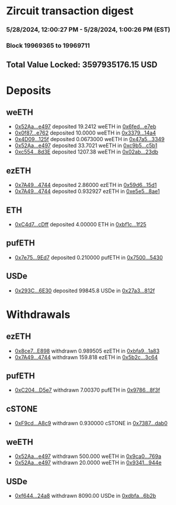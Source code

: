 # Zircuit transaction digest
### 5/28/2024, 12:00:27 PM - 5/28/2024, 1:00:26 PM (EST)
### Block 19969365 to 19969711

## Total Value Locked: 3597935176.15 USD

# Deposits
## weETH
- [0x52Aa...e497](https://etherscan.io/address/0x52Aa899454998Be5b000Ad077a46Bbe360F4e497) deposited 19.2412 weETH in [0x6fed...e7eb](https://etherscan.io/tx/0x52Aa899454998Be5b000Ad077a46Bbe360F4e497)
- [0x0f87...e762](https://etherscan.io/address/0x0f87ed1F1788CC195131EC3884454a612E17e762) deposited 10.0000 weETH in [0x3379...14a4](https://etherscan.io/tx/0x0f87ed1F1788CC195131EC3884454a612E17e762)
- [0x4D09...125f](https://etherscan.io/address/0x4D096e004CC91cfEA56bDD7B469a44DFBc0e125f) deposited 0.0673000 weETH in [0x47a5...3349](https://etherscan.io/tx/0x4D096e004CC91cfEA56bDD7B469a44DFBc0e125f)
- [0x52Aa...e497](https://etherscan.io/address/0x52Aa899454998Be5b000Ad077a46Bbe360F4e497) deposited 33.7021 weETH in [0xc9b5...c5b1](https://etherscan.io/tx/0x52Aa899454998Be5b000Ad077a46Bbe360F4e497)
- [0xc554...8d3E](https://etherscan.io/address/0xc554a89f1Ff1AE779Ff2b4cF480d563500748d3E) deposited 1207.38 weETH in [0x02ab...23db](https://etherscan.io/tx/0xc554a89f1Ff1AE779Ff2b4cF480d563500748d3E)
## ezETH
- [0x7A49...4744](https://etherscan.io/address/0x7A493Be5c2ce014cD049Bf178a1ac0Db1B434744) deposited 2.86000 ezETH in [0x59d6...15d1](https://etherscan.io/tx/0x7A493Be5c2ce014cD049Bf178a1ac0Db1B434744)
- [0x7A49...4744](https://etherscan.io/address/0x7A493Be5c2ce014cD049Bf178a1ac0Db1B434744) deposited 0.932927 ezETH in [0xe5e5...8ae1](https://etherscan.io/tx/0x7A493Be5c2ce014cD049Bf178a1ac0Db1B434744)
## ETH
- [0xC4d7...cDff](https://etherscan.io/address/0xC4d7232903f343f917F722B046a77a26Bb69cDff) deposited 4.00000 ETH in [0xbf1c...1f25](https://etherscan.io/tx/0xC4d7232903f343f917F722B046a77a26Bb69cDff)
## pufETH
- [0x7e75...9Ed7](https://etherscan.io/address/0x7e75FEcA6f35ea28A689d6C5139232d8cfc29Ed7) deposited 0.210000 pufETH in [0x7500...5430](https://etherscan.io/tx/0x7e75FEcA6f35ea28A689d6C5139232d8cfc29Ed7)
## USDe
- [0x293C...6E30](https://etherscan.io/address/0x293C6937D8D82e05B01335F7B33FBA0c8e256E30) deposited 99845.8 USDe in [0x27a3...812f](https://etherscan.io/tx/0x293C6937D8D82e05B01335F7B33FBA0c8e256E30)
# Withdrawals
## ezETH
- [0x8ce7...E898](https://etherscan.io/address/0x8ce784Fa0cec23FC6B4Dd53d4e8f3f0d0942E898) withdrawn 0.989505 ezETH in [0xbfa9...1a83](https://etherscan.io/tx/0x8ce784Fa0cec23FC6B4Dd53d4e8f3f0d0942E898)
- [0x7A49...4744](https://etherscan.io/address/0x7A493Be5c2ce014cD049Bf178a1ac0Db1B434744) withdrawn 159.818 ezETH in [0x5b2c...3c64](https://etherscan.io/tx/0x7A493Be5c2ce014cD049Bf178a1ac0Db1B434744)
## pufETH
- [0xC204...D5e7](https://etherscan.io/address/0xC204C2567732c87035CcD27B1F673dc9fC41D5e7) withdrawn 7.00370 pufETH in [0x9786...8f3f](https://etherscan.io/tx/0xC204C2567732c87035CcD27B1F673dc9fC41D5e7)
## cSTONE
- [0xF9cd...A8c9](https://etherscan.io/address/0xF9cd0BAE2aE47442D6eDA0324cB894acEfAaA8c9) withdrawn 0.930000 cSTONE in [0x7387...dab0](https://etherscan.io/tx/0xF9cd0BAE2aE47442D6eDA0324cB894acEfAaA8c9)
## weETH
- [0x52Aa...e497](https://etherscan.io/address/0x52Aa899454998Be5b000Ad077a46Bbe360F4e497) withdrawn 500.000 weETH in [0x9ca0...769a](https://etherscan.io/tx/0x52Aa899454998Be5b000Ad077a46Bbe360F4e497)
- [0x52Aa...e497](https://etherscan.io/address/0x52Aa899454998Be5b000Ad077a46Bbe360F4e497) withdrawn 20.0000 weETH in [0x9341...944e](https://etherscan.io/tx/0x52Aa899454998Be5b000Ad077a46Bbe360F4e497)
## USDe
- [0xf644...24a8](https://etherscan.io/address/0xf6449018D7bB2fb3f07F7523911eAEB7Aa3424a8) withdrawn 8090.00 USDe in [0xdbfa...6b2b](https://etherscan.io/tx/0xf6449018D7bB2fb3f07F7523911eAEB7Aa3424a8)
